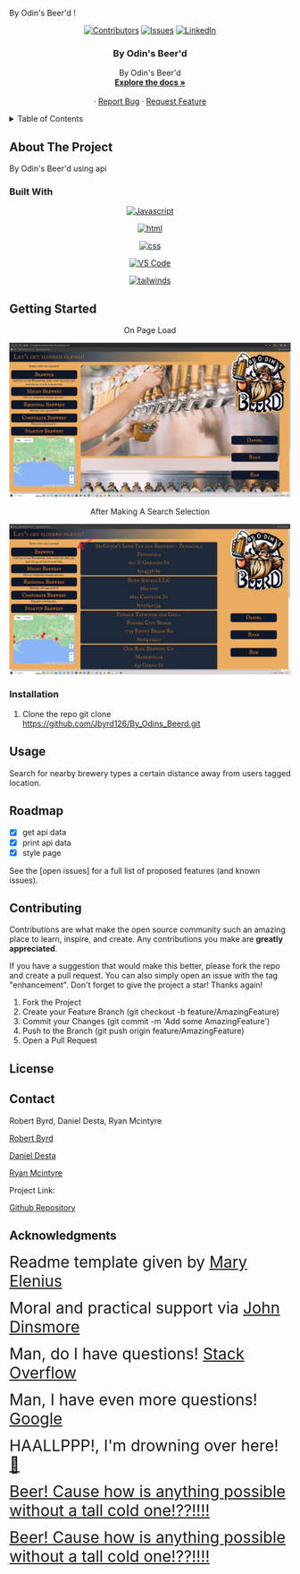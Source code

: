 By Odin's Beer'd !

<div align="center">

  <!-- Add badges using the following format: -->
  <!-- ![Name](urlToShieldHere)(urlToGithubHere) -->

[![Contributors](https://img.shields.io/github/contributors/Jbyrd126/By_Odins_Beerd.git.svg?style=plastic&logo=appveyor)](https://github.com/Jbyrd126/By_Odins_Beerd.git/graphs/contributors)
[![Issues](https://img.shields.io/github/issues/Jbyrd126/By_Odins_Beerd.git.svg?style=plastic&logo=appveyor)](https://github.com/Jbyrd126/By_Odins_Beerd/issues)
[![LinkedIn](https://img.shields.io/badge/-LinkedIn-black.svg?style=plastic&logo=appveyor&logo=linkedin&colorB=555)](https://linkedin.com/in/LinkedInUsername)

</div>

<!-- PROJECT LOGO -->

<div align="center">
 
<h3 align="center">By Odin's Beer'd</h3>

  <p align="center">
By Odin's Beer'd     <br />
    <a href="https://github.com/Jbyrd126/By_Odins_Beerd.git"><strong>Explore the docs »</strong></a>
    <br />
    <br />
    ·
    <a href="https://github.com/Jbyrd126/By_Odins_Beerd.git/issues">Report Bug</a>
    ·
    <a href="https://github.com/Jbyrd126/By_Odins_Beerd.git/issues">Request Feature</a>
  </p>
</div>

<!-- TABLE OF CONTENTS -->
<details>
  <summary>Table of Contents</summary>
  <ol>
    <li>
      <a href="#about-the-project">About The Project</a>
      <ul>
        <li><a href="#built-with">Built With</a></li>
      </ul>
    </li>
    <li>
      <a href="#getting-started">Getting Started</a>
      <ul>
        <li><a href="#installation">Installation</a></li>
      </ul>
    </li>
    <li><a href="#usage">Usage</a></li>
    <li><a href="#roadmap">Roadmap</a></li>
    <li><a href="#contributing">Contributing</a></li>
    <li><a href="#license">License</a></li>
    <li><a href="#contact">Contact</a></li>
    <li><a href="#acknowledgments">Acknowledgments</a></li>
  </ol>
</details>

<!-- ABOUT THE PROJECT -->

## About The Project

<!-- Add screenshots using the following format: -->
<!-- ![By_Odin's_Beer'd description](Screenshots) -->

By Odin's Beer'd using api

### Built With

<!--  html, css, javascript open weather api vs code -->
<!-- https://openweathermap.org/forecast5 -->

<div align="center">

[![Javascript](https://img.shields.io/badge/Language-JavaScript-ff0000?style=plastic&logo=JavaScript&logoWidth=10)](https://javascript.info/)

[![html](https://img.shields.io/badge/Language-html-ff0000?style=plastic&logo=HTML5&logoWidth=10)](https://www.w3schools.com/html/)

[![css](https://img.shields.io/badge/Language-css-ff0000?style=plastic&logo=css&logoWidth=10)](https://www.w3schools.com/w3css/defaulT.asp/)

[![VS Code](https://img.shields.io/badge/IDE-VSCode-ff0000?style=plastic&logo=VisualStudioCode&logoWidth=10)](https://code.visualstudio.com/docs)

[![tailwinds](https://img.shields.io/badge/Language-css-ff0000?style=plastic&logo=css&logoWidth=10)](https://www.w3schools.io/css/tailwind-introduction/)

</div>

<!-- GETTING STARTED -->

## Getting Started

<p align="center">On Page Load</p>

![Alt text](assets/images/load.png)

<p align="center">After Making A Search Selection</p>

![Alt text](assets/images/after.png)

### Installation

1. Clone the repo
   git clone https://github.com/Jbyrd126/By_Odins_Beerd.git

<!-- USAGE EXAMPLES -->

## Usage

Search for nearby brewery types a certain distance away from users tagged location.

<!-- ROADMAP -->

## Roadmap

- [x] get api data
- [x] print api data
- [x] style page

See the [open issues] for a full list of proposed features (and known issues).

<!-- CONTRIBUTING -->

## Contributing

Contributions are what make the open source community such an amazing place to learn, inspire, and create. Any contributions you make are **greatly appreciated**.

If you have a suggestion that would make this better, please fork the repo and create a pull request. You can also simply open an issue with the tag "enhancement".
Don't forget to give the project a star! Thanks again!

1. Fork the Project
2. Create your Feature Branch (git checkout -b feature/AmazingFeature)
3. Commit your Changes (git commit -m 'Add some AmazingFeature')
4. Push to the Branch (git push origin feature/AmazingFeature)
5. Open a Pull Request

<!-- LICENSE -->

## License

<!-- CONTACT -->

## Contact

Robert Byrd, Daniel Desta, Ryan Mcintyre

<a href="mailto:Glurk33@gmail.com">Robert Byrd</a>

<a href="tekoladaniel@gmail.com">Daniel Desta</a>

<a href="rmcintyre598@gmail.com">Ryan Mcintyre</a>

<!-- don't forget to add deployment link -->

Project Link:

<a href="https://github.com/Jbyrd126/By_Odins_Beerd">Github Repository</a>

<!-- ACKNOWLEDGMENTS -->

## Acknowledgments

<span style="font-size:2em">Readme template given by [Mary Elenius](https://maryelenius.com/)</span>

<span style="font-size:2em">Moral and practical support via [John Dinsmore](https://twitter.com/JohnWDinsmore)</span>

<span style="font-size:2em">Man, do I have questions! [Stack Overflow](https://stackoverflow.com/)</span>

<span style="font-size:2em">Man, I have even more questions! [Google](https://www.google.com/)</span>

<span style="font-size:2em">HAALLPPP!, I'm drowning over here! [&#129302;]()</span>

<span style="font-size:2em">[Beer! Cause how is anything possible without a tall cold one!??!!!!](https://newglarusbrewing.com/pages/year-round-beers)</span>

<span style="font-size:2em">[Beer! Cause how is anything possible without a tall cold one!??!!!!](https://newglarusbrewing.com/pages/year-round-beers)</span>
